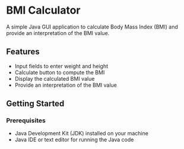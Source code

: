 # BMI Calculator

A simple Java GUI application to calculate Body Mass Index (BMI) and provide an interpretation of the BMI value.

## Features

- Input fields to enter weight and height
- Calculate button to compute the BMI
- Display the calculated BMI value
- Provide an interpretation of the BMI value

## Getting Started

### Prerequisites

- Java Development Kit (JDK) installed on your machine
- Java IDE or text editor for running the Java code

